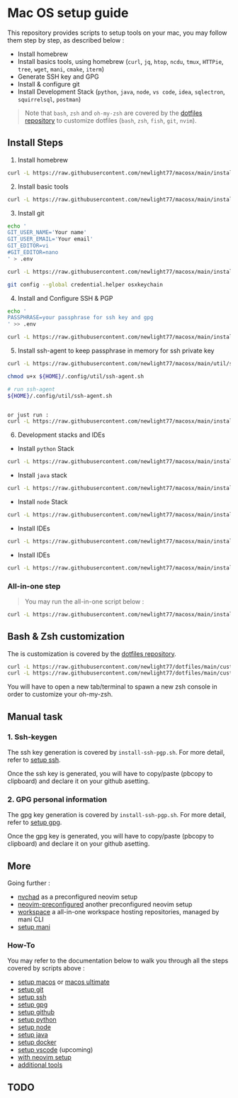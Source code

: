 # Mac OS setup guide

This repository provides scripts to setup tools on your mac, you may follow them step by step, as described below :

- Install homebrew
- Install basics tools, using homebrew (`curl`, `jq`, `htop`, `ncdu`, `tmux`, `HTTPie`, `tree`, `wget`, `mani`, `cmake`, `iterm`)
- Generate SSH key and GPG
- Install & configure git
- Install Development Stack (`python`, `java`, `node`, `vs code`, `idea`, `sqlectron`, `squirrelsql`, `postman`)

> Note that `bash`, `zsh` and `oh-my-zsh` are covered by the [dotfiles repository](https://github.com/newlight77/dotfiles) to customize dotfiles (`bash`, `zsh`, `fish`, `git`, `nvim`).

## Install Steps

1. Install homebrew

```bash
curl -L https://raw.githubusercontent.com/newlight77/macosx/main/install-homebrew.sh | bash
```

2. Install basic tools

```bash
curl -L https://raw.githubusercontent.com/newlight77/macosx/main/install-basic-tools.sh | bash
```

3. Install git

```bash
echo '
GIT_USER_NAME='Your name'
GIT_USER_EMAIL='Your email'
GIT_EDITOR=vi
#GIT_EDITOR=nano
' > .env

curl -L https://raw.githubusercontent.com/newlight77/macosx/main/install-git.sh | bash

git config --global credential.helper osxkeychain
```

4. Install and Configure SSH & PGP

```bash
echo '
PASSPHRASE=your passphrase for ssh key and gpg
' >> .env
```

```bash
curl -L https://raw.githubusercontent.com/newlight77/macosx/main/install-ssh-pgp.sh | bash
```

5. Install ssh-agent to keep passphrase in memory for ssh private key

```bash
curl -L https://raw.githubusercontent.com/newlight77/macosx/main/util/ssh-agent.sh  -o ${HOME}/.config/util/ssh-agent.sh

chmod u+x ${HOME}/.config/util/ssh-agent.sh

# run ssh-agent
${HOME}/.config/util/ssh-agent.sh


or just run :
curl -L https://raw.githubusercontent.com/newlight77/macosx/main/install-util.sh | bash

```

6. Development stacks and IDEs

- Install `python` Stack

```bash
curl -L https://raw.githubusercontent.com/newlight77/macosx/main/install-python.sh | bash
```

- Install `java` stack

```bash
curl -L https://raw.githubusercontent.com/newlight77/macosx/main/install-java.sh | bash
```

- Install `node` Stack

```bash
curl -L https://raw.githubusercontent.com/newlight77/macosx/main/install-node.sh | bash
```

- Install IDEs
```bash
curl -L https://raw.githubusercontent.com/newlight77/macosx/main/install-ides.sh | bash
```

- Install IDEs
```bash
curl -L https://raw.githubusercontent.com/newlight77/macosx/main/install-docker.sh | bash
```

### All-in-one step

> You may run the all-in-one script below :

```bash
curl -L https://raw.githubusercontent.com/newlight77/macosx/main/install-all.sh | bash
```

## Bash & Zsh customization

The is customization is covered by the [dotfiles repository](https://github.com/newlight77/dotfiles).

```bash
curl -L https://raw.githubusercontent.com/newlight77/dotfiles/main/customize-bash.sh | bash
curl -L https://raw.githubusercontent.com/newlight77/dotfiles/main/customize-zsh.sh | bash
```

You will have to open a new tab/terminal to spawn a new zsh console in order to customize your oh-my-zsh.

## Manual task

### 1. Ssh-keygen

The ssh key generation is covered by `install-ssh-pgp.sh`. For more detail, refer to [setup ssh](docs/setup_ssh.md).

Once the ssh key is generated, you will have to copy/paste (pbcopy to clipboard) and declare it on your github asetting.

### 2. GPG personal information

The gpg key generation is covered by `install-ssh-pgp.sh`. For more detail, refer to [setup gpg](docs/setup_gpg.md).

Once the gpg key is generated, you will have to copy/paste (pbcopy to clipboard) and declare it on your github asetting.

## More

Going further :

- [nvchad](https://github.com/newlight77/nvchad) as a preconfigured neovim setup
- [neovim-preconfigured](https://github.com/newlight77/neovim-preconfigured) another preconfigured neovim setup
- [workspace](https://github.com/newlight77/workspace) a all-in-one workspace hosting repositories, managed by mani CLI
- [setup mani](docs/setup_mani.md)

### How-To

You may refer to the documentation below to walk you through all the steps covered by scripts above :

- [setup macos](docs/setup_macos.md) or [macos ultimate](docs/macos_ultimate_guide.md)
- [setup git](docs/setup_git.md)
- [setup ssh](docs/setup_ssh.md)
- [setup gpg](docs/setup_gpg.md)
- [setup github](docs/setup_github.md)
- [setup python](docs/setup_python.md)
- [setup node](docs/setup_node.md)
- [setup java](docs/setup_java.md)
- [setup docker](docs/setup_docker.md)
- [setup vscode](docs/setup_vscode.md) (upcoming)
- [with neovim setup](docs/setup_neovim.md)
- [additional tools](docs/additional_tools.md)

## TODO
